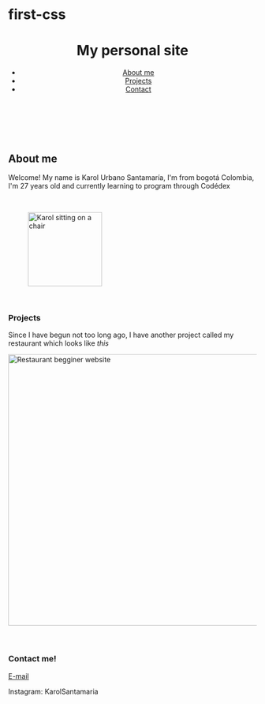 # first-css
<!DOCTYPE html>
<html lang="en">
<head>
  <meta charset="UTF-8">
  <meta name="viewport" content="width=device-width, initial-scale=1.0">
  <title>Personal Site</title>
  <link href="styles.css" rel="stylesheet" />
  <link href='https://fonts.googleapis.com/css?family=Peralta' rel='stylesheet'>
  <link rel="stylesheet" href="style.css" />
</head>
<body>
  <header>
   <h1> My personal site</h1>
   <nav>
     <ul>
       <li> <a href="#about-me">About me</a></li> 
       <li> <a href="#projects"> Projects </a></li>
       <li> <a href="#contact"> Contact</a></li>
     </ul>
   </nav>
  </header>
  <br/>
  <br/>
  <main>
    <section id="about-me">
      <h2> About me </h2>
      <article> 
      <p>Welcome! My name is Karol Urbano Santamaría, I'm from bogotá Colombia, I'm 27 years old and currently learning to program through Codédex </p>
      <br/>
      <figure> 
      <img
      width="150"
      img id="img" src="https://lh3.googleusercontent.com/pw/AP1GczMa9pbJq-6hNvkWzszNYDxX2g_s8EFyozULpKW1SfOzkPXIIH03n4WhTTO2FwzYHhh6bUC_BEZ1n7w-a_2XUHcPreGjqp6yOA87NSqeUWdgw9-K76ATI0as5PvwBHDK4zSk-_IIqadtbhkw0NtoSmb8gw=w583-h869-s-no-gm"
      alt="Karol sitting on a chair">
      </article>
    </section>
    <section id="projects">
  <br/>
    <h3> Projects </h3>
    <article> 
    <p> Since I have begun not too long ago, I have another project called my restaurant which looks like <i> this </i> </p>
    <img 
    img id="restaurant" src="https://firebasestorage.googleapis.com/v0/b/codedex-io.appspot.com/o/community%2Ffinal-project%2Fpost%2F9ZsUnJoWcvANTIjSIWOg%2Fsukijazz.png?alt=media&token=63402788-0bf3-4650-a07c-af913fc56956"
    alt="Restaurant begginer website "
    width="550">
    </article>
  </section> 
  <br/>
  </main>
  <br/>
  <footer>
    <section id="contact">
      <h3>Contact me!</h3>
      <a href="mailto: karolsantamaria971@gmail.com"> E-mail</a>
      <p> Instagram: KarolSantamaria</p>
    </section>
  </footer>
</body>
</html>


